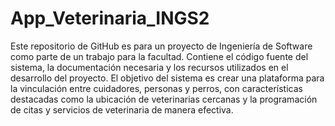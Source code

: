 # App_Veterinaria_INGS2
Este repositorio de GitHub es para un proyecto de Ingeniería de Software como parte de un trabajo para la facultad. Contiene el código fuente del sistema, la documentación necesaria y los recursos utilizados en el desarrollo del proyecto. El objetivo del sistema es crear una plataforma para la vinculación entre cuidadores, personas y perros, con características destacadas como la ubicación de veterinarias cercanas y la programación de citas y servicios de veterinaria de manera efectiva.
